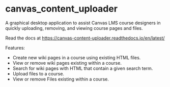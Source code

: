 # canvas_content_uploader
A graphical desktop application to assist Canvas LMS course designers in quickly uploading, removing, and viewing course pages and files.

Read the docs at https://canvas-content-uploader.readthedocs.io/en/latest/

Features:
* Create new wiki pages in a course using existing HTML files.
* View or remove wiki pages existing within a course.
* Search for wiki pages with HTML that contain a given search term.
* Upload files to a course.
* View or remove Files existing within a course.
